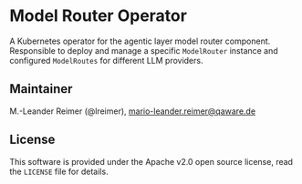 # Model Router Operator

A Kubernetes operator for the agentic layer model router component.
Responsible to deploy and manage a specific `ModelRouter` instance 
and configured `ModelRoutes` for different LLM providers.

## Maintainer

M.-Leander Reimer (@lreimer), <mario-leander.reimer@qaware.de>

## License

This software is provided under the Apache v2.0 open source license, read the `LICENSE` file for details.
